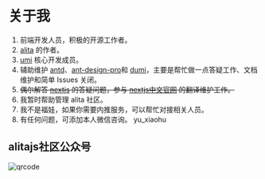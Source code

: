 # 关于我
1. 前端开发人员，积极的开源工作者。
2. [alita](https://github.com/alitajs/alita) 的作者。
3. [umi](https://github.com/umijs/umi) 核心开发成员。
4. 辅助维护 [antd](https://github.com/ant-design/ant-design)、[ant-design-pro](https://github.com/ant-design/ant-design-pro)和 [dumi](https://github.com/umijs/dumi)，主要是帮忙做一点答疑工作、文档维护和简单 Issues 关闭。
5. <del>偶尔解答 [nextjs](https://github.com/vercel/next.js) 的答疑问题，参与 [nextjs中文官网](https://nextjs-cn.com) 的翻译维护工作。</del>
6. 我暂时帮助管理 alita 社区。
7. 我不是福娃，如果你需要内推服务，可以帮忙对接相关人员。
8. 有任何问题，可添加本人微信咨询。 yu_xiaohu

## alitajs社区公众号

![qrcode](https://user-images.githubusercontent.com/11746742/89367565-f4ce6300-d70b-11ea-9b4c-e49c65336c82.jpg)
